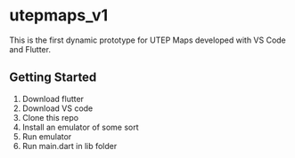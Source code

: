 # utepmaps_v1

This is the first dynamic prototype for UTEP Maps developed with VS Code and Flutter.

## Getting Started

1. Download flutter
2. Download VS code
3. Clone this repo
4. Install an emulator of some sort
5. Run emulator
6. Run main.dart in lib folder